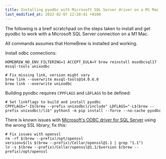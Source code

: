 ```yaml
---
title: Installing pyodbc with Microsoft SQL Server driver on a M1 Mac
last_modified_at: 2022-02-07 12:20:41 +0100
---
```


The following is a breif scratchpad on the steps taken to install and get pyodbc to work with a Microsoft SQL Server connection on a M1 Mac.

All commands assumes that HomeBrew is installed and working.

Install odbc connections:

```shell
HOMEBREW_NO_ENV_FILTERING=1 ACCEPT_EULA=Y brew reinstall msodbcsql17 mssql-tools unixodbc

# Fix missing link, version might vary
brew link --overwrite mssql-tools@14.0.6.0
brew link --overwrite unixodbc
```

Building pyodbc requires `CPPFLAGS` and `LDFLAGS` to be defined:

```shell
# Set linkflags to build and install pyodbc
CPPFLAGS="-I$(brew --prefix unixodbc)/include" LDFLAGS="-L$(brew --prefix unixodbc)/lib" python3 -m pip install --force --no-cache pyodbc
```

There is known issues with [Microsoft's ODBC driver for SQL Server](https://docs.microsoft.com/en-us/sql/connect/odbc/linux-mac/known-issues-in-this-version-of-the-driver?view=sql-server-ver15#connectivity) using the wrong SSL library, fix this:

```shell
# Fix issues with openssl
rm -rf $(brew --prefix)/opt/openssl
version=$(ls $(brew --prefix)/Cellar/openssl@1.1 | grep "1.1")
ln -s $(brew --prefix)/Cellar/openssl@1.1/$version $(brew --prefix)/opt/openssl
```
